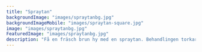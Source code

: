 ```yaml
---
title: "Spraytan"
backgroundImage: "images/spraytanbg.jpg"
backgroundImageMobile: "images/spraytan-square.jpg"
image: "images/spraytanbg.jpg"
FeaturedImage: "images/spraytanbg.jpg"
description: "Få en fräsch brun hy med en spraytan. Behandlingen torkar snabbt och klibbar inte. Behandlingen tar ca 15 minuter och håller i 5-10 dagar innan färgen successivt faller bort."
---
```



